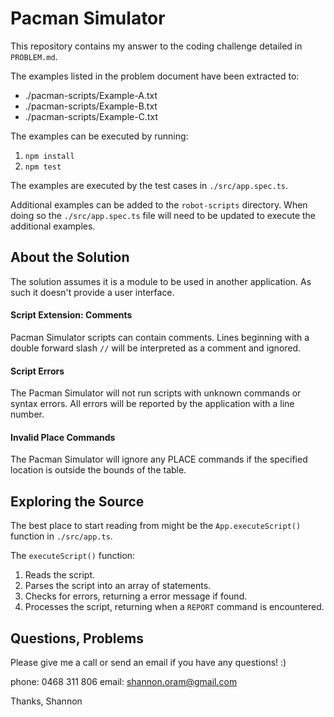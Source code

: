 Pacman Simulator
================

This repository contains my answer to the coding challenge detailed
in `PROBLEM.md`.

The examples listed in the problem document have been extracted to:

* ./pacman-scripts/Example-A.txt
* ./pacman-scripts/Example-B.txt
* ./pacman-scripts/Example-C.txt

The examples can be executed by running:

1. `npm install`
2. `npm test`

The examples are executed by the test cases in `./src/app.spec.ts`.

Additional examples can be added to the `robot-scripts` directory. When doing so
the `./src/app.spec.ts` file will need to be updated to execute the additional
examples.


About the Solution
------------------

The solution assumes it is a module to be used in another application. As such
it doesn't provide a user interface.


#### Script Extension: Comments

Pacman Simulator scripts can contain comments. Lines beginning with a double
forward slash `//` will be interpreted as a comment and ignored.


#### Script Errors

The Pacman Simulator will not run scripts with unknown commands or syntax
errors. All errors will be reported by the application with a line number.


#### Invalid Place Commands

The Pacman Simulator will ignore any PLACE commands if the specified location
is outside the bounds of the table.


Exploring the Source
--------------------

The best place to start reading from might be the `App.executeScript()` function in
`./src/app.ts`.

The `executeScript()` function:
1. Reads the script.
2. Parses the script into an array of statements.
3. Checks for errors, returning a error message if found.
4. Processes the script, returning when a `REPORT` command is encountered.


Questions, Problems
-------------------

Please give me a call or send an email if you have any questions! :)

phone: 0468 311 806
email: shannon.oram@gmail.com

Thanks,
Shannon
